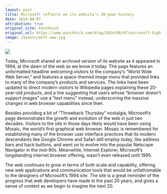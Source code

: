 ```yaml
---
layout: post
title: Microsoft reflects on its website’s 20-year history
date: 2014-08-07
attribution: true
original_site: Punchkick
original_url: https://www.punchkick.com/blog/2014/08/07/microsoft-highlights-their-websites-20-year-history
image: /assets/msft-www.jpg
---
```

![]({{image}})

Today, Microsoft shared an archived version of its website as it appeared in 1994, at the dawn of the web as we know it today. The page features an unformatted headline welcoming visitors to the company’s “World Wide Web Server,” and features a space-themed image menu that provided links to many of the company’s products and services. The links have been updated to direct modern visitors to Wikipedia pages explaining these 20-year-old products, and a line suggesting that users whose “browser doesn’t support images” use a “text menu” instead, underscoring the massive changes in web browser capabilities since then.

Besides providing a bit of “Throwback Thursday” nostalgia, Microsoft’s page demonstrates the growth and evolution of the web in just two decades. Visitors to the site in those days likely would have been using Mosaic, the world’s first graphical web browser. Mosaic is remembered for establishing many of the browser user interface practices that its modern descendants like Google Chrome and Safari still employ today, like address bars and back buttons, and went on to evolve into the popular Netscape Navigator in the mid–90s. Meanwhile, Internet Explorer, Microsoft’s longstanding internet browser offering, wasn’t even released until 1995.

The web continues to grow in terms of both scale and capability, offering new web applications and communication tools that would be unfathomable to the designers of Microsoft’s 1994 site. The site is a great reminder of the progress that web developers have made in the past 20 years, and gives a sense of context as we begin to imagine the next 20.